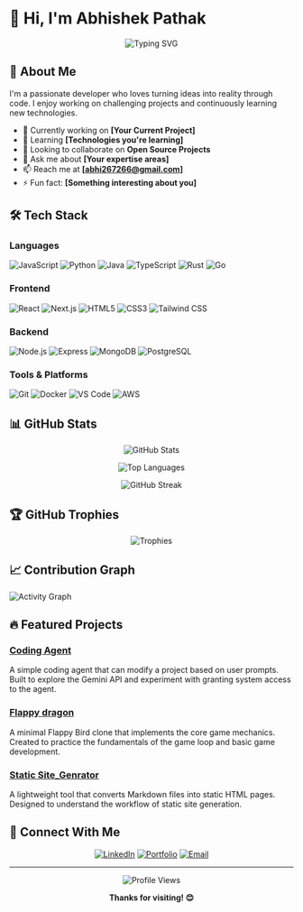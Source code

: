# 👋 Hi, I'm Abhishek Pathak

<div align="center">
  
  ![Typing SVG](https://readme-typing-svg.herokuapp.com?font=Fira+Code&pause=1000&color=2E9EF7&center=true&vCenter=true&width=435&lines=Full+Stack+Developer;Open+Source+Enthusiast;Always+Learning+New+Things)
  
</div>

## 🚀 About Me

I'm a passionate developer who loves turning ideas into reality through code. I enjoy working on challenging projects and continuously learning new technologies.

- 🔭 Currently working on **[Your Current Project]**
- 🌱 Learning **[Technologies you're learning]**
- 👯 Looking to collaborate on **Open Source Projects**
- 💬 Ask me about **[Your expertise areas]**
- 📫 Reach me at **[abhi267266@gmail.com]**
- ⚡ Fun fact: **[Something interesting about you]**

## 🛠️ Tech Stack

### Languages
![JavaScript](https://img.shields.io/badge/-JavaScript-F7DF1E?style=flat-square&logo=javascript&logoColor=black)
![Python](https://img.shields.io/badge/-Python-3776AB?style=flat-square&logo=python&logoColor=white)
![Java](https://img.shields.io/badge/-Java-007396?style=flat-square&logo=java&logoColor=white)
![TypeScript](https://img.shields.io/badge/-TypeScript-3178C6?style=flat-square&logo=typescript&logoColor=white)
![Rust](https://img.shields.io/badge/-Java-007396?style=flat-square&logo=rust&logoColor=white)
![Go](https://img.shields.io/badge/-Java-007396?style=flat-square&logo=go&logoColor=white)



### Frontend
![React](https://img.shields.io/badge/-React-61DAFB?style=flat-square&logo=react&logoColor=black)
![Next.js](https://img.shields.io/badge/-Next.js-000000?style=flat-square&logo=next.js&logoColor=white)
![HTML5](https://img.shields.io/badge/-HTML5-E34F26?style=flat-square&logo=html5&logoColor=white)
![CSS3](https://img.shields.io/badge/-CSS3-1572B6?style=flat-square&logo=css3&logoColor=white)
![Tailwind CSS](https://img.shields.io/badge/-Tailwind_CSS-38B2AC?style=flat-square&logo=tailwind-css&logoColor=white)

### Backend
![Node.js](https://img.shields.io/badge/-Node.js-339933?style=flat-square&logo=node.js&logoColor=white)
![Express](https://img.shields.io/badge/-Express-000000?style=flat-square&logo=express&logoColor=white)
![MongoDB](https://img.shields.io/badge/-MongoDB-47A248?style=flat-square&logo=mongodb&logoColor=white)
![PostgreSQL](https://img.shields.io/badge/-PostgreSQL-336791?style=flat-square&logo=postgresql&logoColor=white)

### Tools & Platforms
![Git](https://img.shields.io/badge/-Git-F05032?style=flat-square&logo=git&logoColor=white)
![Docker](https://img.shields.io/badge/-Docker-2496ED?style=flat-square&logo=docker&logoColor=white)
![VS Code](https://img.shields.io/badge/-VS_Code-007ACC?style=flat-square&logo=visual-studio-code&logoColor=white)
![AWS](https://img.shields.io/badge/-AWS-232F3E?style=flat-square&logo=amazon-aws&logoColor=white)

## 📊 GitHub Stats

<div align="center">
  
  ![GitHub Stats](https://github-readme-stats.vercel.app/api?username=abhi267266&show_icons=true&theme=radical&hide_border=true&count_private=true)
  
  ![Top Languages](https://github-readme-stats.vercel.app/api/top-langs/?username=abhi267266&layout=compact&theme=radical&hide_border=true)
  
  ![GitHub Streak](https://github-readme-streak-stats.herokuapp.com/?user=abhi267266&theme=radical&hide_border=true)
  
</div>

## 🏆 GitHub Trophies

<div align="center">
  
  ![Trophies](https://github-profile-trophy.vercel.app/?username=abhi267266&theme=radical&no-frame=true&no-bg=true&margin-w=4)
  
</div>

## 📈 Contribution Graph

![Activity Graph](https://github-readme-activity-graph.vercel.app/graph?username=abhi267266&theme=react-dark&hide_border=true)

## 🔥 Featured Projects

### [Coding Agent](https://github.com/abhi267266/coding_agent)
A simple coding agent that can modify a project based on user prompts. Built to explore the Gemini API and experiment with granting system access to the agent.

### [Flappy dragon](https://github.com/abhi267266/flappy-dragon)
A minimal Flappy Bird clone that implements the core game mechanics. Created to practice the fundamentals of the game loop and basic game development.  

### [Static Site_Genrator](https://github.com/abhi267266/static_site_genrator)
A lightweight tool that converts Markdown files into static HTML pages. Designed to understand the workflow of static site generation.

## 🤝 Connect With Me

<div align="center">
  
  [![LinkedIn](https://img.shields.io/badge/-LinkedIn-0077B5?style=for-the-badge&logo=linkedin&logoColor=white)](https://linkedin.com/in/yourprofile)
  [![Portfolio](https://img.shields.io/badge/-Portfolio-000000?style=for-the-badge&logo=react&logoColor=white)](https://abhishek-portfolio-gamma.vercel.app/about)
  [![Email](https://img.shields.io/badge/-Email-D14836?style=for-the-badge&logo=gmail&logoColor=white)](mailto:abhi267266@gmail.com)
  
</div>

---

<div align="center">
  
  ![Profile Views](https://komarev.com/ghpvc/?username=abhi267266&color=blueviolet&style=flat-square)
  
  **Thanks for visiting! 😊**
  
</div>
